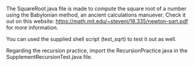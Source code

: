 The SquareRoot.java file is made to compute the square root of a number using the
Babylonian method, an ancient calculations manuever. Check it out on this website: https://math.mit.edu/~stevenj/18.335/newton-sqrt.pdf for more information.

You can used the supplied shell script (test_sqrt) to test it out as well.


Regarding the recursion practice, import the RecursionPractice.java in the SupplementRecursionTest.java file.

